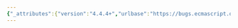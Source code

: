 ```yaml
---
{"_attributes":{"version":"4.4.4+","urlbase":"https://bugs.ecmascript.org/","maintainer":"dherman@mozilla.com"},"bug":{"bug_id":3860,"creation_ts":"2015-02-13 06:12:00 -0800","short_desc":"Description of \"purpose\" for `undefined` and `null` values","delta_ts":"2015-02-19 09:37:23 -0800","product":"Draft for 7th Edition","component":"Deferred from 6th edition","version":"unspecified","rep_platform":"All","op_sys":"All","bug_status":"CONFIRMED","priority":"Normal","bug_severity":"trivial","everconfirmed":true,"reporter":{"uid":"getify","name":"getify@gmail.com"},"assigned_to":{"uid":"allen","name":"Allen Wirfs-Brock"},"long_desc":[{"commentid":12516,"comment_count":0,"who":{"uid":"getify","name":"getify@gmail.com"},"bug_when":"2015-02-13 06:12:53 -0800","thetext":"4.3.10 undefined value\n   primitive value used when a variable has not been assigned a value\n\n..\n\n4.3.12 null value\n   primitive value that represents the intentional absence of any object value\n\n\n---------\n\nThis is (I hope) a minor nitpick and one I've long wanted to have tweaked. My feedback here comes from teaching JavaScript and running across how these values are actually used in the real world, not only by those new to the language but those who've been steeped in habits for years.\n\nI'd make the following observations about those above descriptions:\n\n1. They seem \"suggestive\" rather than \"required\". I'm not sure if that's what's called \"non-normative\" or not, but I think I've gathered that is. Anyway, their tone doesn't seem to make any requirements of implementors, but rather just suggest (more to developers) who they *should* use the values. As such, it seems like a tweak, even at this late stage, might be possible.\n\n2. I don't think these suggestions represent how most people think about the values, but more importantly they don't seem to map to how they're commonly used. I think we could/should tweak them to better fit.\n\n3. Here's what I'd suggest as a tweaked wording for 4.3.10:\n\n   primitive value used when a variable or property does not currently have another value\n\nReasoning: of course `undefined` is used for both variables and properties. But more importantly, the current \"not been assigned\" implies on reading \"not been assigned YET\", which is a common misconception. A variable can have been set to a non-`undefined` value previously and now it's been set back to `undefined`.\n\n4. Here's what I'd suggest as a tweaked wording for 4.3.12:\n\n   primitive value that represents the intentional absence of any other value\n\nReasoning: `null` is commonly used to \"unset\" any manner of values, from booleans to objects and everything in between. It's not an \"object\" value, and whereas it may have originally been intended to be the \"non-object object value\", that's not at all how it's commonly documented, used, or described today. So I just tweaked \"object\" to \"other\", that's it.\n\n5. One last observation: most developers recommend, and indeed tend to do in their code, that `undefined` and `null` are treated as indistinguishable. The way they are `==` to each other and no other values makes that quite convenient, in that you can say `x == null` and it catches either `null` or `undefined`, and no other values.\n\n------\n\nWhile I've filed both of these suggestions as one issue for simplicity, I'd also encourage to consider these as separate suggestions if need be. That is to say, I'd welcome either of the two changes even if both don't get changed right now."},{"commentid":12518,"comment_count":1,"who":{"uid":"getify","name":"getify@gmail.com"},"bug_when":"2015-02-13 06:30:32 -0800","thetext":"One other quick observation I forgot:\n\n6. I've heard many times people make the claim that `typeof null == 'object'` is somehow intentional, to indicate that `null` is supposed to be an \"empty object reference\" value, and they further use the current \"any object value\" wording to support that claim. I believe that's quite inaccurate, at least as far as JS stands today, as Brendan Eich himself has said that `typeof null == 'object'` is just a bug, not an intentional feature or signal of how to use it.\n\nI believe changing \"object\" to \"other\" in 4.3.12 would sever ties with such misconstrued reasoning once and for all."}]}}
---
```

